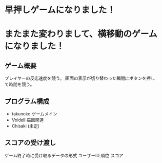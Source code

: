 # 早押しゲームになりました！

# またまた変わりまして、横移動のゲームになりました！

## ゲーム概要
プレイヤーの反応速度を競う。
画面の表示が切り替わった瞬間にボタンを押して時間を競う。

## プログラム構成
* takunoko
	ゲームメイン
* Voldell
	描画関連
* Chisaki
	(未定)


## スコアの受け渡し
ゲーム終了時に受け取るデータの形式
ユーザーID 順位 スコア
